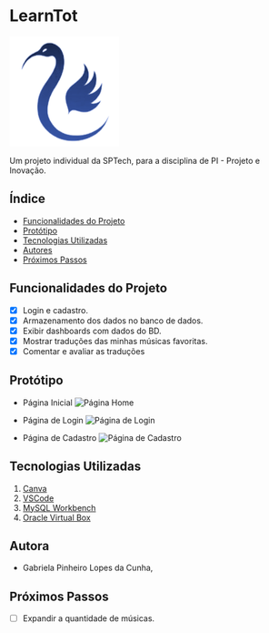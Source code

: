# LearnTot
![OilSense](web-data-viz/public/assets/imgs/logo.png)
<p> Um projeto individual da SPTech, para a disciplina de PI - Projeto e Inovação. </p>

## Índice
- <a href="#funcionalidades-do-projeto"> Funcionalidades do Projeto </a>
- <a href="#protótipo"> Protótipo </a> 
- <a href="#tecnologias-utilizadas"> Tecnologias Utilizadas </a> 
- <a href="#autores"> Autores </a> 
- <a href="#próximos-passos"> Próximos Passos </a>

## Funcionalidades do Projeto
- [x] Login e cadastro.
- [x] Armazenamento dos dados no banco de dados.
- [x] Exibir dashboards com dados do BD.
- [x] Mostrar traduções das minhas músicas favoritas.
- [x] Comentar e avaliar as traduções

## Protótipo
- Página Inicial
![Página Home](Prototipo/prototipo_home.png)

- Página de Login
![Página de Login](Prototipo/prototipo_login.png)

- Página de Cadastro
![Página de Cadastro](Prototipo/prototipo_cadastro.png)

## Tecnologias Utilizadas
1. [Canva](https://www.canva.com/pt_br/)
2. [VSCode](https://code.visualstudio.com)
3. [MySQL Workbench](https://www.mysql.com/products/workbench/)
4. [Oracle Virtual Box](https://www.virtualbox.org/wiki/Downloads)
   

## Autora
- Gabriela Pinheiro Lopes da Cunha, 


## Próximos Passos
- [ ] Expandir a quantidade de músicas.
